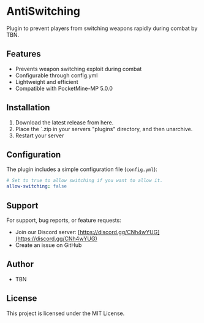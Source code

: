 # AntiSwitching

Plugin to prevent players from switching weapons rapidly during combat by TBN. 

## Features

- Prevents weapon switching exploit during combat
- Configurable through config.yml
- Lightweight and efficient
- Compatible with PocketMine-MP 5.0.0

## Installation

1. Download the latest release from here.
2. Place the `.zip in your servers "plugins" directory, and then unarchive.
3. Restart your server

## Configuration

The plugin includes a simple configuration file (`config.yml`):

```yaml
# Set to true to allow switching if you want to allow it.
allow-switching: false
```

## Support

For support, bug reports, or feature requests:
- Join our Discord server: [https://discord.gg/CNh4wYUG](https://discord.gg/CNh4wYUG)
- Create an issue on GitHub

## Author

- TBN

## License

This project is licensed under the MIT License. 